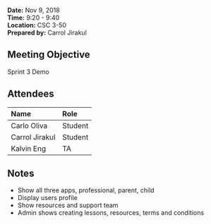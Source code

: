 **Date:** Nov 9, 2018  
**Time:** 9:20 - 9:40   
**Location:** CSC 3-50  
**Prepared by:** Carrol Jirakul 

## Meeting Objective

Sprint 3 Demo

## Attendees
|Name| **Role**
|:----------------|:---------------
|Carlo Oliva|Student |  
|Carrol Jirakul|Student|
|Kalvin Eng|TA|

## Notes
- Show all three apps, professional, parent, child
- Display users profile
- Show resources and support team
- Admin shows creating lessons, resources, terms and conditions